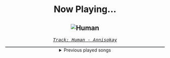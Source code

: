 <div align="center"> 
<h1>Now Playing...</h1>

![Human](https://i.scdn.co/image/ab67616d00001e027a48d8e297c7c521345cc3bd)
--
_<samp><a href="https://open.spotify.com/track/2DadCsA57rCAfroNC9Wqo5">Track: Human - Annisokay</a></samp>_

<div style="border: 1px #4B5054 solid"></div>
<details>
  <summary>
    Previous played songs
  </summary>
  <table>
    <thead>
      <tr>
        <th>
          Artist
        </th>
        <th>
          Song
        </th>
        <th>
          Link
        </th>
      </tr>
    </thead>
    <tbody>
      <tr><td>Annisokay</td><td>Human</td><td><a href="https://open.spotify.com/track/2DadCsA57rCAfroNC9Wqo5">https://open.spotify.com/track/2DadCsA57rCAfroNC9Wqo5</a></td></tr><tr><td>Memphis May Fire</td><td>Necessary Evil</td><td><a href="https://open.spotify.com/track/1TOMPmDRkQ9WBiYDZtcF98">https://open.spotify.com/track/1TOMPmDRkQ9WBiYDZtcF98</a></td></tr><tr><td>Of Virtue</td><td>Sinner</td><td><a href="https://open.spotify.com/track/6YkTrLt7sfhoUkr3it1xS5">https://open.spotify.com/track/6YkTrLt7sfhoUkr3it1xS5</a></td></tr><tr><td>Galleons</td><td>Violent Delights</td><td><a href="https://open.spotify.com/track/7JnwJ0NY3w44i8BgeVLR0l">https://open.spotify.com/track/7JnwJ0NY3w44i8BgeVLR0l</a></td></tr><tr><td>Our Mirage</td><td>Fractured</td><td><a href="https://open.spotify.com/track/5vVmVvGSIJrNKw7qHtJR3V">https://open.spotify.com/track/5vVmVvGSIJrNKw7qHtJR3V</a></td></tr><tr><td>Our Promise</td><td>Renegades</td><td><a href="https://open.spotify.com/track/0tm8cNgXGRRwPur5q8qdUg">https://open.spotify.com/track/0tm8cNgXGRRwPur5q8qdUg</a></td></tr><tr><td>Siamese</td><td>Vertigo</td><td><a href="https://open.spotify.com/track/2KnQDBg73g1AfjZnIlhhH4">https://open.spotify.com/track/2KnQDBg73g1AfjZnIlhhH4</a></td></tr><tr><td>Elwood Stray</td><td>Uncertain Me</td><td><a href="https://open.spotify.com/track/4d8VR9edWHoPLFK55zxztZ">https://open.spotify.com/track/4d8VR9edWHoPLFK55zxztZ</a></td></tr><tr><td>Siamese</td><td>Chemistry</td><td><a href="https://open.spotify.com/track/25KiribVBkk4wGgl4BLs6K">https://open.spotify.com/track/25KiribVBkk4wGgl4BLs6K</a></td></tr><tr><td>Siamese</td><td>Chemistry</td><td><a href="https://open.spotify.com/track/25KiribVBkk4wGgl4BLs6K">https://open.spotify.com/track/25KiribVBkk4wGgl4BLs6K</a></td></tr><tr><td>Memphis May Fire</td><td>Misery</td><td><a href="https://open.spotify.com/track/6gfUOprNMeD8amncMOSFl0">https://open.spotify.com/track/6gfUOprNMeD8amncMOSFl0</a></td></tr><tr><td>Eralise</td><td>Enough?</td><td><a href="https://open.spotify.com/track/1od1BshYHoJj3mUnk6QUqP">https://open.spotify.com/track/1od1BshYHoJj3mUnk6QUqP</a></td></tr><tr><td>Eralise</td><td>Wrong Decisions</td><td><a href="https://open.spotify.com/track/0z59iIJa2hSVOqEc0t08Cs">https://open.spotify.com/track/0z59iIJa2hSVOqEc0t08Cs</a></td></tr><tr><td>Alestorm</td><td>Fucked with an Anchor</td><td><a href="https://open.spotify.com/track/6ySfvnEGsR5keLq9f3i1AU">https://open.spotify.com/track/6ySfvnEGsR5keLq9f3i1AU</a></td></tr><tr><td>The Funeral Portrait</td><td>Holy Water (feat. Ivan Moody of Five Finger Death Punch)</td><td><a href="https://open.spotify.com/track/1rcZspyKL7dhmV3gj8PT8p">https://open.spotify.com/track/1rcZspyKL7dhmV3gj8PT8p</a></td></tr><tr><td>From Fall to Spring</td><td>TAKE THE PAIN AWAY</td><td><a href="https://open.spotify.com/track/5r9KGyFznWkWjId1O9YPNP">https://open.spotify.com/track/5r9KGyFznWkWjId1O9YPNP</a></td></tr><tr><td>Days Of Jupiter</td><td>Denial</td><td><a href="https://open.spotify.com/track/5iAW1eE0tYCLQf5d3ii3mZ">https://open.spotify.com/track/5iAW1eE0tYCLQf5d3ii3mZ</a></td></tr><tr><td>Days Of Jupiter</td><td>My Heaven My Hell</td><td><a href="https://open.spotify.com/track/2fRllM9w09zGJvHADY4iwG">https://open.spotify.com/track/2fRllM9w09zGJvHADY4iwG</a></td></tr><tr><td>Days Of Jupiter</td><td>Parazite</td><td><a href="https://open.spotify.com/track/18xXsKNNIqJuib6w3NSQpL">https://open.spotify.com/track/18xXsKNNIqJuib6w3NSQpL</a></td></tr><tr><td>Days Of Jupiter</td><td>The Fix</td><td><a href="https://open.spotify.com/track/4abIS2skvflbHqQL2UoILj">https://open.spotify.com/track/4abIS2skvflbHqQL2UoILj</a></td></tr>
    </tbody>
  </table>
</details>

</div>
